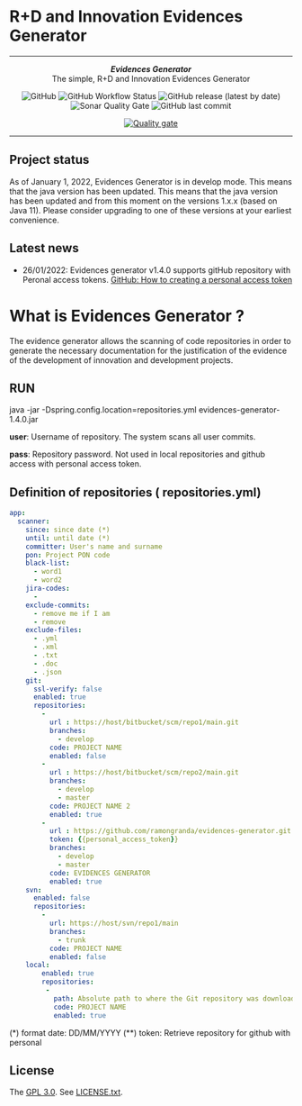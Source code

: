 # R+D and Innovation Evidences Generator

***

<div align="center">
    <b><em>Evidences Generator</em></b><br>
    The simple, R+D and Innovation Evidences Generator 
</div>

<div align="center"> 

![GitHub](https://img.shields.io/github/license/ramongranda/evidences-generator)
![GitHub Workflow Status](https://img.shields.io/github/workflow/status/ramongranda/evidences-generator/Develop%20Branch?label=Java%20CLI&logo=github)
![GitHub release (latest by date)](https://img.shields.io/github/v/release/ramongranda/evidences-generator)
![Sonar Quality Gate](https://img.shields.io/sonar/quality_gate/ramongranda_evidences-generator/master?server=https%3A%2F%2Fsonarcloud.io) 
![GitHub last commit](https://img.shields.io/github/last-commit/ramongranda/evidences-generator)
    
[![Quality gate](https://sonarcloud.io/api/project_badges/quality_gate?project=ramongranda_evidences-generator)](https://sonarcloud.io/summary/new_code?id=ramongranda_evidences-generator)

</div>

***
## Project status

As of  January 1, 2022, Evidences Generator is in develop mode. This means that the java version has been updated. 
This means that the java version has been updated and from this moment on the versions 1.x.x (based on Java 11). 
Please consider upgrading to one of these versions at your earliest convenience.

## Latest news

* 26/01/2022: Evidences generator v1.4.0 supports gitHub repository with Peronal access tokens. [GitHub: How to creating a personal access token](https://docs.github.com/en/authentication/keeping-your-account-and-data-secure/creating-a-personal-access-token) 

# What is Evidences Generator ?
The evidence generator allows the scanning of code repositories in order to generate the necessary documentation for the justification of the evidence of the development of innovation and development projects.

## RUN

java -jar  -Dspring.config.location=repositories.yml evidences-generator-1.4.0.jar <user> <pass>

**user**: Username of repository. The system scans all user commits.
    
**pass**: Repository password. Not used in local repositories and github access with personal access token.

##  Definition of repositories ( repositories.yml)
```yaml
app:
  scanner:
    since: since date (*)
    until: until date (*)
    committer: User's name and surname  
    pon: Project PON code
    black-list:
      - word1
      - word2
    jira-codes:
      -
    exclude-commits:
      - remove me if I am
      - remove
    exclude-files:
      - .yml
      - .xml
      - .txt
      - .doc
      - .json
    git:
      ssl-verify: false
      enabled: true
      repositories:
        - 
          url : https://host/bitbucket/scm/repo1/main.git 
          branches: 
            - develop 
          code: PROJECT NAME
          enabled: false      
        - 
          url : https://host/bitbucket/scm/repo2/main.git 
          branches: 
            - develop 
            - master
          code: PROJECT NAME 2
          enabled: true 
        - 
          url : https://github.com/ramongranda/evidences-generator.git
          token: {{personal_access_token}}
          branches: 
            - develop 
            - master
          code: EVIDENCES GENERATOR
          enabled: true           
    svn:
      enabled: false        
      repositories:
        - 
          url: https://host/svn/repo1/main 
          branches: 
            - trunk
          code: PROJECT NAME
          enabled: false
    local:
        enabled: true
        repositories:
         -
           path: Absolute path to where the Git repository was downloaded
           code: PROJECT NAME
           enabled: true
```
(*) format date: DD/MM/YYYY
(**) token: Retrieve repository for github with personal 


## License

The [GPL 3.0](http://opensource.org/licenses/GPL-3.0). See [LICENSE.txt](https://github.com/ramongranda/evidences-generator/master/LICENSE.txt).
